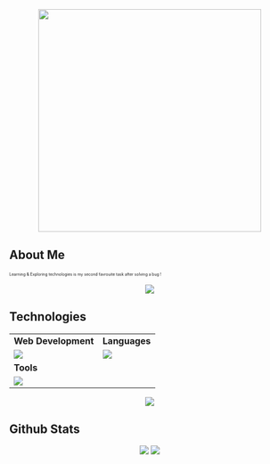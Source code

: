 <div style="text-align: center;"> 
<img width="400" src="https://readme-typing-svg.herokuapp.com?font=Fira+Code&weight=500&size=30&pause=1000&color=36F7BB&width=435&lines=Let's+Connect!;Hi%2C+I'm+Husain"/>
</div>

## About Me
<p style="font-size:7px;">
Learning & Exploring technologies is my second favrouite task after solving a bug !
</p>
<p align="center"><img src= 'https://capsule-render.vercel.app/api?type=rect&color=gradient&height=2.5'/></p>

## Technologies
 
<table>
<tr>
	<td><strong>Web Development</strong></td>
	<td><strong>Languages</strong></td>
</tr>
<tr>
		<td><img src = "https://skillicons.dev/icons?i=html,css,js,react,tailwind,nodejs,bootstrap,express,firebase,mongodb,nextjs,redux" ></td>
		<td><img src = "https://skillicons.dev/icons?i=javascript,typescript,c,python&theme=dark"></td>
</tr>
	<tr>
	<td><strong>Tools</strong></td>
</tr>
<tr>
	<td><img src = "https://skillicons.dev/icons?i=git,vscode,github,vim,githubactions&theme=dark"></td>
</tr>
</table>
<p align="center"><img src= 'https://capsule-render.vercel.app/api?type=rect&color=gradient&height=2.5'/></p>

## Github Stats
<p style="display:flex; align=center; justify-content:center; ">
<img src="https://github-readme-stats.vercel.app/api?username=HusainBhattiwala&theme=midnight-purple" style="margin-right:4px;">
<img src="https://streak-stats.demolab.com/?user=HusainBhattiwala&theme=holi-theme">
</p>

